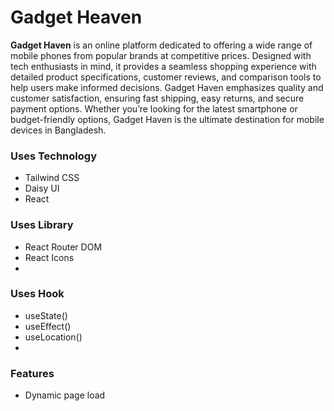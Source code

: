 # Gadget Heaven

**Gadget Haven** is an online platform dedicated to offering a wide range of mobile phones from popular brands at competitive prices. Designed with tech enthusiasts in mind, it provides a seamless shopping experience with detailed product specifications, customer reviews, and comparison tools to help users make informed decisions. Gadget Haven emphasizes quality and customer satisfaction, ensuring fast shipping, easy returns, and secure payment options. Whether you’re looking for the latest smartphone or budget-friendly options, Gadget Haven is the ultimate destination for mobile devices in Bangladesh.

### Uses Technology

- Tailwind CSS
- Daisy UI
- React

### Uses Library

- React Router DOM
- React Icons
-

### Uses Hook

- useState()
- useEffect()
- useLocation()
-

### Features

- Dynamic page load
